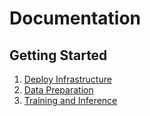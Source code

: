 # Documentation

## Getting Started

1. [Deploy Infrastructure](./docs/usage/infra/infra-getting-started.md)
1. [Data Preparation](./docs/usage/dataprep/dataprep-getting-started.md)
3. [Training and Inference](./docs/usage/mlops/mlops-getting-started.md)
